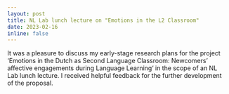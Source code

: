 ```yaml
---
layout: post
title: NL Lab lunch lecture on "Emotions in the L2 Classroom"
date: 2023-02-16
inline: false
---
```

It was a pleasure to discuss my early-stage research plans for the project ‘Emotions in the Dutch as Second Language Classroom: Newcomers’ affective engagements during Language Learning‘ in the scope of an NL Lab lunch lecture. I received helpful feedback for the further development of the proposal.